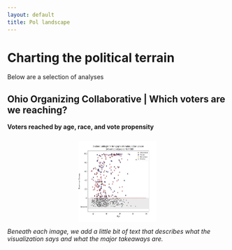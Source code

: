 ```yaml
---
layout: default
title: Pol landscape
---
```


# Charting the political terrain

Below are a selection of analyses


## Ohio Organizing Collaborative | Which voters are we reaching?
<b>Voters reached by age, race, and vote propensity</b>
<center>
<img src="/images/ooc-pol-landscape-scatterplot.png" alt="HTML5 Icon" hspace="20" vspace="10" style="width:180px;height:185px;style=padding:5px">
</center>
<i>Beneath each image, we add a little bit of text that describes what the visualization says and what the major takeaways are.</i>

